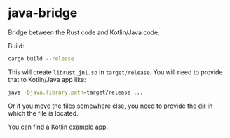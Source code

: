 # java-bridge

Bridge between the Rust code and Kotlin/Java code.

Build:

```bash
cargo build --release
```

This will create `librust_jni.so` in `target/release`. You will need to provide that to Kotlin/Java app like:

```bash
java -Djava.library.path=target/release ...
```

Or if you move the files somewhere else, you need to provide the dir in which the file is located.

You can find a [Kotlin example app](https://github.com/radumarias/rencfs-kotlin).
